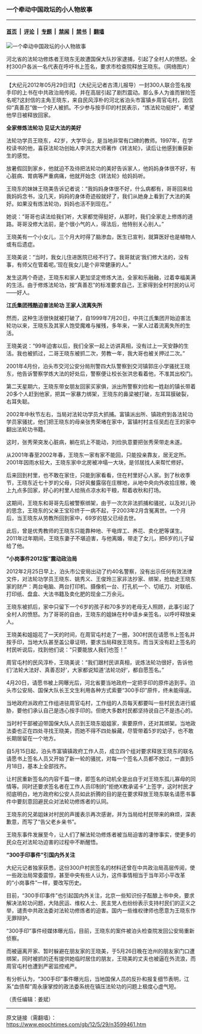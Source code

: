 ### 一个牵动中国政坛的小人物故事

---

#### [首页](../../../..?n3599461) &nbsp;|&nbsp; [评论](../../../../../epoch-comment?n3599461) &nbsp;|&nbsp; [专题](../../../../../epoch-special?n3599461) &nbsp;|&nbsp; [禁闻](../../../../../epoch-news?n3599461) &nbsp;|&nbsp; [禁书](../../../../../books?n3599461) &nbsp;|&nbsp; [翻墙](https://github.com/gfw-breaker/nogfw/blob/master/README.md?n3599461)


<div><img alt="一个牵动中国政坛的小人物故事" class="attachment-djy_600_400 size-djy_600_400 wp-post-image" src="https://i.epochtimes.com/assets/uploads/2012/05/1205281405051657-274x400.jpg"/>
<div class="caption">
 <p>
  河北省的法轮功修炼者王晓东无故遭国保大队抄家逮捕，引起了全村人的愤怒。全村300户各派一名代表在呼吁书上签名，要求市检查院释放王晓东。（网络图片）
 </p>
</div></div><hr/><div class="post_content" id="artbody" itemprop="articleBody">
 <!-- article content begin -->
 <p>
  【大纪元2012年05月29日讯】（大纪元记者古清儿报导）一封300人联合签名按手印的上书在中共政治局传阅，并在高层引起了剧烈震动。那么多人为谁而冒险签名呢?这封信的主角王晓东，来自民风淳朴的河北省泊头市富镇乡周官屯村，因信仰“真善忍”做一个好人被抓。不少参与按手印的村民表示，“炼法轮功挺好”，希望他早日被释放回家。
 </p>
 <p>
  <b>
   全家修炼法轮功 见证大法的美好
  </b>
 </p>
 <p>
  法轮功学员王晓东，42岁，大学毕业，是当地非常有口碑的教师。1997年，在学校读书的他，喜获法轮功创始人李洪志大师著作《转法轮》，读后让他感到重获新生的感觉。
 </p>
 <p>
  放暑假回到家乡，他就迫不及待把法轮功的美好告诉家人，他妈妈身体很不好，有心脏病、胃病等严重病痛，他就开始念《转法轮》给妈妈听。
 </p>
 <p>
  王晓东的妹妹王晓美告诉记者说：“我妈妈身体很不好，什么病都有，哥哥回来给我妈妈念书，没几天，妈妈的身体奇迹般就好了，我们从她身上看到了大法的美好。如果没有炼法轮功，妈妈也活不到现在。”
 </p>
 <p>
  她说：“哥哥也读法给我们听，大家都觉得挺好，从那时，我们全家走上修炼的道路。哥哥没修大法前，是个很小气的人，得法后，他特别关心别人。”
 </p>
 <p>
  王晓美有一个小女儿，三个月大时得了脑渗血，医生已宣判，就算医好也是植物人或有后遗症。
 </p>
 <p>
  王晓美说：“当时，我女儿住进医院已经不行了。我哥就说‘我们修大法的，没有事，有师父在管着呢。’现在我女儿是个非常健康的人。”
 </p>
 <p>
  发生这两个奇迹，王晓东和家人更加坚定修炼大法，全家和乐融融，过着幸福美满的生活。由于修炼法轮功，按“真善忍”的标准要求自己，王家得到全村村民的认可——好人。
 </p>
 <p>
  <b>
   江氏集团残酷迫害法轮功 王家人流离失所
  </b>
 </p>
 <p>
  然而，这种生活很快就被打破了，自1999年7月20日，中共江氏集团开始迫害法轮功以来，王晓东及其家人饱受魔难与摧残，多年来，一家人过着流离失所的生活。
 </p>
 <p>
  王晓美说：“99年迫害以后，我们全家一起上访讲真相，没有过上一天安静的生活。我也被抓过，二哥王晓东被抓二次，劳教一年，我大哥也被关押过二次。”
 </p>
 <p>
  2001年4月份，泊头市交河公安分局刑警四大队警察到交河镇郭庄小学骚扰王晓东，他告诉警察学炼大法的好处后，警察便让校长张洪忠看着他，不准其出校门。
 </p>
 <p>
  第二天星期六，王晓东带女朋友回家买家俱，派出所警察刘俭和一姓赵的镇长带着20多个人赶到他家，把其一家暴力绑架，王晓东的鼻梁被打破，左耳耳膜破裂，右耳失聪。
 </p>
 <p>
  2002年中秋节左右，当局对法轮功学员大抓捕。富镇派出所、镇政府到各法轮功学员家骚扰，他们把王晓东的母亲张秀荣堵在家中，富镇村村主任吴彪在王的家中翻出法轮功书籍。
 </p>
 <p>
  这时，张秀荣突发心脏病，躺在炕上不能动，刘俭执意要把张秀荣带走未遂。
 </p>
 <p>
  从2001年春至2002年春，王晓东一家有家不能回，只能投亲靠友，居无定所。2001年因雨水较大，王晓东家中北房被冲塌一大块，是邻居找人来帮忙修好。
 </p>
 <p>
  后来回到村里，也不敢在家住，只能到家看看，住在村里好心人家。到了秋收季节，王晓东近七十岁的父母，只好风餐露宿在庄稼地，从地中央向外收拾庄稼，晚上九点多回家，好心的村里人给捎点凉水和干粮，帮着收秋和打场。
 </p>
 <p>
  这期间，王晓东和哥哥先后被警察绑架，由于一次次非法抓捕和骚扰，以及对儿孙的思念，王晓东的父亲王宝珍终于一病不起，于2003年2月含冤离世。一个月后，当王晓东从劳教所回到家中，69岁的慈父已经去世。
 </p>
 <p>
  此后，曾是优秀教师的王晓东只能靠种地、干电焊工、养花、卖化肥等谋生。2011年过年期间，王晓东妻子不堪迫害，与他离婚，带走了女儿，把6岁的儿子留给了他。
 </p>
 <p>
  <b>
   “小岗事件2012版”震动政治局
  </b>
 </p>
 <p>
  2012年2月25日早上，泊头市公安局出动了约40名警察，没有出示任何有效法律文件，对法轮功学员王晓东、姚秀义、王俊玲三家非法抄家、绑架，抢劫走王晓东家的财产：两台电脑、两台打印机、摄像机一台、打孔机一个、切纸刀、对联纸、打印纸、盘盒、大法书籍及卖化肥的现金二万余元。
 </p>
 <p>
  王晓东被抓后，家中只留下一个6岁的孩子和70多岁的老母无人照顾，此事引起了全村人的愤怒。为了哥哥的自由，王晓东的姐妹在村中请乡亲签名，以呼吁释放亲人。
 </p>
 <p>
  王晓美和姐姐花了一天的时间，在周官屯村走了一圈，300村民在请愿书上签名并按手印，当地大队甚至盖公章证明，要求当局释放王晓东。而当天没有赶上签名的村民听说后，找到他们说：“只要能放人我们也签！”
 </p>
 <p>
  周官屯村的民风淳朴，王晓美说：“我们跟村民讲真相，说炼法轮功很好，告诉他们‘法轮大法好、真善忍好’，大家都说知道‘法轮功好’，都自愿签名。”
 </p>
 <p>
  4月20日，请愿书被上网曝光后，河北省要当地政府一定把手印的原件追到手。泊头市公安局、国保大队长王文生利用各种方式索要“300手印”原件，终未能得逞。
 </p>
 <p>
  当地政府派政府工作组进驻周官屯村，工作组的人员每天都要叫一些村民去进行威胁，要他们承认自己是违心按手印的。但绝大多数村民都坚持说自己不是违心的。
 </p>
 <p>
  当时村干部被迫带国保大队人员到王晓东姐姐家，索要原件，还对其绑架。当地政法委也正在四处寻找王晓美，而她不得不四处躲藏，尽管带着5岁的幼子，也不敢长期居留在一个地方。
 </p>
 <p>
  自5月15日起，泊头市富镇镇政府工作人员，成立四个组对要求释放王晓东的联名请愿书上签名人员又开始了新一轮的骚扰，对每一个签名人员都不放过，一直到5月18日，基本上全部找齐。
 </p>
 <p>
  让村民重新签名的内容千篇一律，即签名的动机全是出自于对王晓东孤儿寡母的同情等。同时还要求签名者在工作人员印制的“拒绝X教承诺卡”上签字，这时村民才彻底明白，地方政府和公安人员如此折腾的目的是在要求释放王晓东联名请愿书事件中要刻意回避民众对法轮功修炼者的认同。
 </p>
 <p>
  王晓东的兄弟姐妹对村民的声援表示再次感谢，并为当局给村民带来的麻烦，深表歉意，而写了“告父老乡亲书”。
 </p>
 <p>
  王晓东事件发展至今，让人们了解法轮功修炼者被当局迫害的凄惨事实，使更多的民众在对法轮功迫害的过程中不断醒悟。
 </p>
 <p>
  <b>
   “300手印事件”引国内外关注
  </b>
 </p>
 <p>
  大纪元记者独家获悉，这份300户村民签名的材料还曾在中共政治局高层传阅，使一些政治局常委震惊，甚至中央有些人认为，这件事情相当于当年邓小平改革的“小岗事件”一样，要改写历史。
 </p>
 <p>
  目前，“300手印事件”也引起国内外关注，北京一些知识份子酝酿上书中央，要求解决法轮功问题，大陆民运、维权人士、民主党人也纷纷表示支持村民们的正义之举，谴责中共政法委对法轮功修炼者的迫害。国内一些维权律师也愿意为王晓东作无罪辩护。
 </p>
 <p>
  “300手印”事件经媒体曝光后，目前，王晓东的案件被泊头检查院发回公安局重新侦察。
 </p>
 <p>
  而被逼离开家、暂时躲避在朋友家的王晓美，于5月26日晚在沧州的朋友家门口遭绑架，同时被抓的还有提供她临时居住的朋友，王晓美的丈夫也被逼在外流浪，而周官屯村也遭到严密监控戒严。
 </p>
 <p>
  有分析认为，“300手印”事件曝光后，当地国保人员的反扑和报复细节表明，江系“血债帮”周永康掌控的政法委系统在镇压法轮功的问题上极度心虚气短。
 </p>
 <p>
  （责任编辑：姜斌）
 </p>
 <!-- article content end -->
 <div id="below_article_ad">
 </div>
</div>


---

原文链接（需翻墙）：https://www.epochtimes.com/gb/12/5/29/n3599461.htm